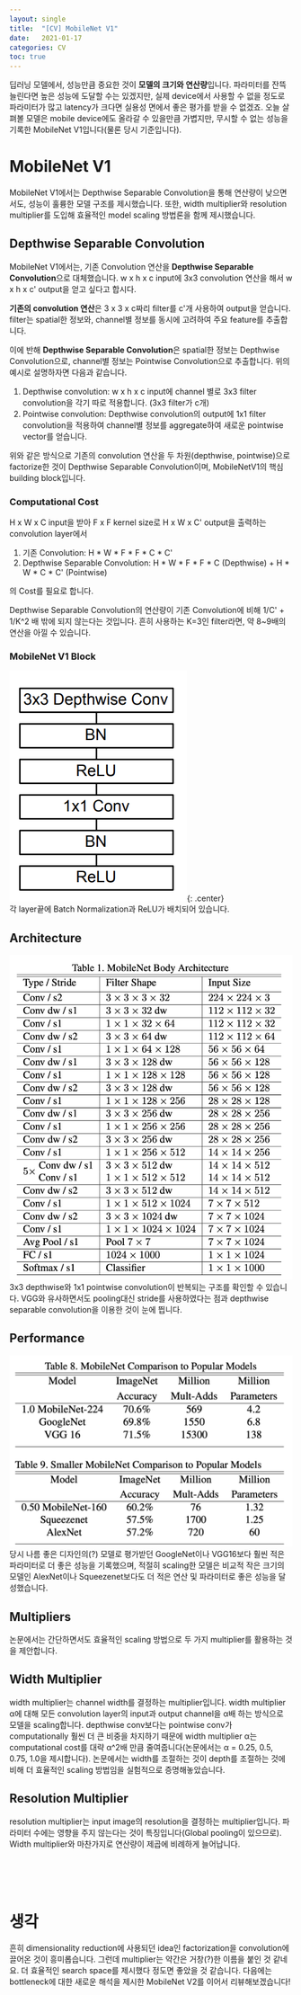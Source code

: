 ```yaml
---
layout: single
title:  "[CV] MobileNet V1"
date:   2021-01-17
categories: CV
toc: true
---
```


 딥러닝 모델에서, 성능만큼 중요한 것이 **모델의 크기와 연산량**입니다. 파라미터를 잔뜩 늘린다면 높은 성능에 도달할 수는 있겠지만, 실제 device에서 사용할 수 없을 정도로 파라미터가 많고 latency가 크다면 실용성 면에서 좋은 평가를 받을 수 없겠죠. 오늘 살펴볼 모델은 mobile device에도 올라갈 수 있을만큼 가볍지만, 무시할 수 없는 성능을 기록한 MobileNet V1입니다(물론 당시 기준입니다). 

# MobileNet V1
MobileNet V1에서는 Depthwise Separable Convolution을 통해 연산량이 낮으면서도, 성능이 훌륭한 모델 구조를 제시했습니다. 또한, width multiplier와 resolution multiplier를 도입해 효율적인 model scaling 방법론을 함께 제시했습니다.
## Depthwise Separable Convolution
MobileNet V1에서는, 기존 Convolution 연산을 **Depthwise Separable Convolution**으로 대체했습니다.
w x h x c input에 3x3 convolution 연산을 해서 w x h x c' output을 얻고 싶다고 합시다.

**기존의 convolution 연산**은 3 x 3 x c짜리 filter를 c'개 사용하여 output을 얻습니다. filter는 spatial한 정보와, channel별 정보를 동시에 고려하여 주요 feature를 추출합니다.

이에 반해 **Depthwise Separable Convolution**은 spatial한 정보는 Depthwise Convolution으로, channel별 정보는 Pointwise Convolution으로 추출합니다. 위의 예시로 설명하자면 다음과 같습니다.
1. Depthwise convolution: w x h x c input에 channel 별로 3x3 filter convolution을 각기 따로 적용합니다. (3x3 filter가 c개)
2. Pointwise convolution: Depthwise convolution의 output에 1x1 filter convolution을 적용하여 channel별 정보를 aggregate하여 새로운 pointwise vector를 얻습니다.

위와 같은 방식으로 기존의 convolution 연산을 두 차원(depthwise, pointwise)으로 factorize한 것이 Depthwise Separable Convolution이며, MobileNetV1의 핵심 building block입니다.

### Computational Cost
H x W x C input을 받아 F x F kernel size로 H x W x C' output을 출력하는 convolution layer에서

1. 기존 Convolution: H * W * F * F * C * C'  
2. Depthwise Separable Convolution: H * W * F * F * C (Depthwise) + H * W * C * C' (Pointwise)  


의 Cost를 필요로 합니다.

Depthwise Separable Convolution의 연산량이 기존 Convolution에 비해 1/C' + 1/K^2 배 밖에 되지 않는다는 것입니다. 흔히 사용하는 K=3인 filter라면, 약 8~9배의 연산을 아낄 수 있습니다.

### MobileNet V1 Block
![dwsep](/assets/images/210117/dwsep.png){: .center}  
각 layer끝에 Batch Normalization과 ReLU가 배치되어 있습니다.

## Architecture
![mobilenet_v1](/assets/images/210117/mobilenet_v1.png)  
3x3 depthwise와 1x1 pointwise convolution이 반복되는 구조를 확인할 수 있습니다. VGG와 유사하면서도 pooling대신 stride를 사용하였다는 점과 depthwise separable convolution을 이용한 것이 눈에 띕니다.
## Performance
![performance](/assets/images/210117/performance.png)
당시 나름 좋은 디자인의(?) 모델로 평가받던 GoogleNet이나 VGG16보다 훨씬 적은 파라미터로 더 좋은 성능을 기록했으며, 적절히 scaling한 모델은 비교적 작은 크기의 모델인 AlexNet이나 Squeezenet보다도 더 적은 연산 및 파라미터로 좋은 성능을 달성했습니다.
## Multipliers
논문에서는 간단하면서도 효율적인 scaling 방법으로 두 가지 multiplier를 활용하는 것을 제안합니다.
## Width Multiplier
width multiplier는 channel width를 결정하는 multiplier입니다. width multiplier α에 대해 모든 convolution layer의 input과 output channel을 α배 하는 방식으로 모델을 scaling합니다. depthwise conv보다는 pointwise conv가 computationally 훨씬 더 큰 비중을 차지하기 때문에 width multiplier α는 computational cost를 대략 α^2배 만큼 줄여줍니다(논문에서는 α = 0.25, 0.5, 0.75, 1.0을 제시합니다). 논문에서는 width를 조절하는 것이 depth를 조절하는 것에 비해 더 효율적인 scaling 방법임을 실험적으로 증명해놓았습니다.
## Resolution Multiplier
resolution multiplier는 input image의 resolution을 결정하는 multiplier입니다. 파라미터 수에는 영향을 주지 않는다는 것이 특징입니다(Global pooling이 있으므로). Width multiplier와 마찬가지로 연산량이 제곱에 비례하게 늘어납니다.
<br/>  
<br/>  
<br/>  
# 생각
흔히 dimensionality reduction에 사용되던 idea인 factorization을 convolution에 끌어온 것이 흥미롭습니다. 그런데 multiplier는 약간은 거창(?)한 이름을 붙인 것 같네요. 더 효율적인 search space를 제시했다 정도면 좋았을 것 같습니다. 다음에는 bottleneck에 대한 새로운 해석을 제시한 MobileNet V2를 이어서 리뷰해보겠습니다!